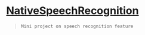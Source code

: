 # [NativeSpeechRecognition](https://yeshwanth-kondra-au45.github.io/NativeSpeechRecognition/)
> `Mini project on speech recognition feature`
